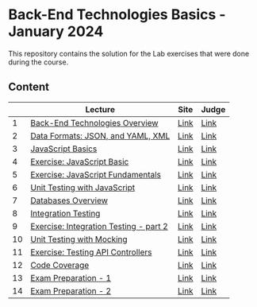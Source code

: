 # Back-End Technologies Basics - January 2024

This repository contains the solution for the Lab exercises that were done during the course.

## Content

|   | Lecture                   | Site | Judge |
|---|---------------------------|------|-------|
| 1  | [Back-End Technologies Overview](./solutions/01-backend-tech-overview/) | [Link](https://softuni.bg/trainings/4398/back-end-technologies-basics-january-2024#lesson-65533) | [Link](TODO) |
| 2  | [Data Formats: JSON, and YAML, XML](./solutions/02-json-yaml-xml/) | [Link](https://softuni.bg/trainings/4398/back-end-technologies-basics-january-2024#lesson-65534) | [Link](TODO) |
| 3  | [JavaScript Basics](./solutions/03-javascript-basics/) | [Link](https://softuni.bg/trainings/4398/back-end-technologies-basics-january-2024#lesson-65536) | [Link](TODO) |
| 4  | [Exercise: JavaScript Basic](./solutions/04-javascript-basics-exercise/) | [Link](https://softuni.bg/trainings/4398/back-end-technologies-basics-january-2024#lesson-65537) | [Link](TODO) |
| 5  | [Exercise: JavaScript Fundamentals](./solutions/05-javascript-fundamentals-exercise/) | [Link](https://softuni.bg/trainings/4398/back-end-technologies-basics-january-2024#lesson-65539) | [Link](TODO) |
| 6  | [Unit Testing with JavaScript](./solutions/06-unit-testing-with-javascript/) | [Link](https://softuni.bg/trainings/4398/back-end-technologies-basics-january-2024#lesson-65540) | [Link](TODO) |
| 7  | [Databases Overview](./solutions/07-databases-overview/) | [Link](https://softuni.bg/trainings/4398/back-end-technologies-basics-january-2024#lesson-65542) | [Link](TODO) |
| 8  | [Integration Testing](./solutions/08-integration-testing/) | [Link](https://softuni.bg/trainings/4398/back-end-technologies-basics-january-2024#lesson-65543) | [Link](TODO) |
| 9  | [Exercise: Integration Testing - part 2](./solutions/09-integration-testing-excercise-2/) | [Link](https://softuni.bg/trainings/4398/back-end-technologies-basics-january-2024#lesson-65545) | [Link](TODO) |
| 10 | [Unit Testing with Mocking](./solutions/10-unit-testing-with-mocking/) | [Link](https://softuni.bg/trainings/4398/back-end-technologies-basics-january-2024#lesson-65546) | [Link](TODO) |
| 11 | [Exercise: Testing API Controllers](./solutions/11-testing-api-controllers-exercise/) | [Link](https://softuni.bg/trainings/4398/back-end-technologies-basics-january-2024#lesson-65548) | [Link](TODO) |
| 12 | [Code Coverage](./solutions/12-code-coverage/) | [Link](https://softuni.bg/trainings/4398/back-end-technologies-basics-january-2024#lesson-65549) | [Link](TODO) |
| 13 | [Exam Preparation - 1](./solutions/13-exam-preparation-1/) | [Link](https://softuni.bg/trainings/4398/back-end-technologies-basics-january-2024#lesson-65551) | [Link](TODO) |
| 14 | [Exam Preparation - 2](./solutions/14-exam-preparation-2/) | [Link](https://softuni.bg/trainings/4398/back-end-technologies-basics-january-2024#lesson-65552) | [Link](TODO) |
